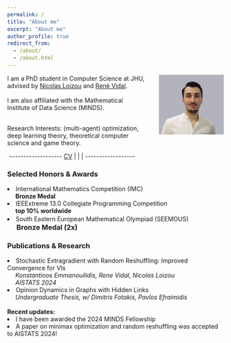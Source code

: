 ```yaml
---
permalink: /
title: "About me"
excerpt: "About me"
author_profile: true
redirect_from: 
  - /about/
  - /about.html
---
```

<p><img src="../images/bio3.jpg" width="30%" style="margin-left: 30px; float:right; margin-bottom: 25px;">
<span>
I am a PhD student in Computer Science at JHU, advised by <a href="https://nicolasloizou.github.io/"> Nicolas Loizou</a> and <a href="http://vision.jhu.edu/rvidal.html"> Renè Vidal</a>.
<br><br>I am also affiliated with the Mathematical Institute of Data Science (MINDS).
<br> <br>

Research Interests: (multi-agent) optimization, deep learning theory, theoretical computer science and game theory.
<br>
</span>
</p>
<div style="text-align: center; margin-right: 40%"> 
  ------------------- 
  <a href="/_pages/Resume_Emmanouilidis_Konstantinos.pdf">CV</a> | 
  <a href="mailto:emmanouilidis.kons@gmail.com"><i class="fas fa-envelope"></i></a> |
  <a href="http://www.linkedin.com/in/emmanouilidisk/"><i class="fab fa-linkedin"></i></a> | 
  <a href="https://github.com/emmanouilidisk"><i class="fab fa-github"></i></a>
  ------------------ 
</div>
<h3>Selected Honors & Awards</h3>  
<li>International Mathematics Competition (IMC)  
  <br> <span style="position: relative; left: +1.35em;"><b>Bronze Medal</b></span> 
</li>
<li>IEEExtreme 13.0 Collegiate Programming Competition 
  <br> <span style="position: relative; left: +1.35em;"><b>top 10% worldwide</b></span>
</li> 
<li>South Eastern European Mathematical Olympiad (SEEMOUS) 
<span style="position: relative; left: +1.35em;font-size:16px;"> <br><b>Bronze Medal (2x)</b></span>
</li> 

<h3>Publications &amp; Research</h3>
<li>Stochastic Extragradient with Random Reshuffling: Improved Convergence for VIs
  <br> <span style="position: relative; left: +1.35em;"><i>Konstantinos Emmanouilidis, Rene Vidal, Nicolas Loizou</i>
  <br> <i>AISTATS 2024</i>
<li>Opinion Dynamics in Graphs with Hidden Links
  <br> <span style="position: relative; left: +1.35em;"><i>Undergraduate Thesis, w/ Dimitris Fotakis, Pavlos Efraimidis</i></span>
</li> 

<br>
<b>Recent updates:</b>
<li>I have been awarded the 2024 MINDS Fellowship </li>
<li>A paper on minimax optimization and random reshuffling was accepted to AISTATS 2024! </li>
